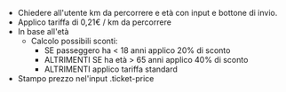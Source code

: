 <!-- calcolo del prezzo del biglietto del treno -->
<!-- BRAINSTORMING -->

- Chiedere all'utente km da percorrere e età con input e bottone di invio.
- Applico tariffa di 0,21€ / km da percorrere
- In base all'età  
  - Calcolo possibili sconti: 
    - SE passeggero ha < 18 anni applico 20% di sconto
    - ALTRIMENTI SE ha età > 65 anni applico 40% di sconto
    - ALTRIMENTI applico tariffa standard
- Stampo prezzo nel'input .ticket-price     